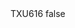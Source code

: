 <?xml version="1.0" encoding="UTF-8"?>
<CustomMetadata xmlns="http://soap.sforce.com/2006/04/metadata">
    <label>TXU616</label>
    <protected>false</protected>
</CustomMetadata>
